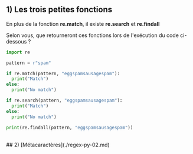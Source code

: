 ## 1) Les trois petites fonctions
En plus de la fonction **re.match**, il existe **re.search** et **re.findall**

Selon vous, que retourneront ces fonctions lors de l'exécution du code ci-dessous ?

```python
import re

pattern = r"spam"

if re.match(pattern, "eggspamsausagespam"):
  print("Match")
else:
  print("No match")

if re.search(pattern, "eggspamsausagespam"):
  print("Match")
else:
  print("No match")

print(re.findall(pattern, "eggspamsausagespam"))
```
<br>
## 2) [Métacaractères](./regex-py-02.md)
